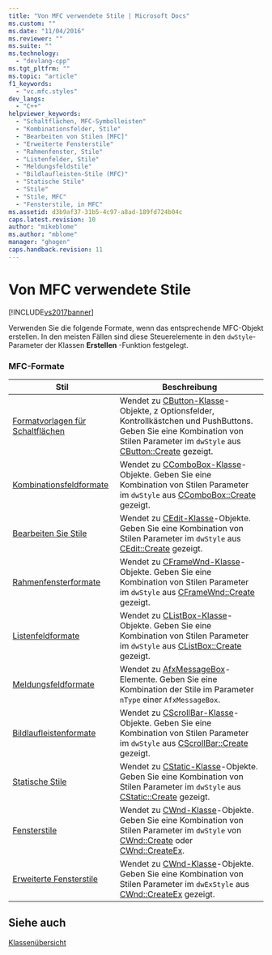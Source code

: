 ```yaml
---
title: "Von MFC verwendete Stile | Microsoft Docs"
ms.custom: ""
ms.date: "11/04/2016"
ms.reviewer: ""
ms.suite: ""
ms.technology: 
  - "devlang-cpp"
ms.tgt_pltfrm: ""
ms.topic: "article"
f1_keywords: 
  - "vc.mfc.styles"
dev_langs: 
  - "C++"
helpviewer_keywords: 
  - "Schaltflächen, MFC-Symbolleisten"
  - "Kombinationsfelder, Stile"
  - "Bearbeiten von Stilen [MFC]"
  - "Erweiterte Fensterstile"
  - "Rahmenfenster, Stile"
  - "Listenfelder, Stile"
  - "Meldungsfeldstile"
  - "Bildlaufleisten-Stile (MFC)"
  - "Statische Stile"
  - "Stile"
  - "Stile, MFC"
  - "Fensterstile, in MFC"
ms.assetid: d3b9af37-31b5-4c97-a8ad-189fd724b04c
caps.latest.revision: 10
author: "mikeblome"
ms.author: "mblome"
manager: "ghogen"
caps.handback.revision: 11
---
```

# Von MFC verwendete Stile
[!INCLUDE[vs2017banner](../../assembler/inline/includes/vs2017banner.md)]

Verwenden Sie die folgende Formate, wenn das entsprechende MFC\-Objekt erstellen.  In den meisten Fällen sind diese Steuerelemente in den `dwStyle`\-Parameter der Klassen **Erstellen** \-Funktion festgelegt.  
  
### MFC\-Formate  
  
|Stil|**Beschreibung**|  
|----------|----------------------|  
|[Formatvorlagen für Schaltflächen](../../mfc/reference/button-styles.md)|Wendet zu [CButton\-Klasse](../../mfc/reference/cbutton-class.md)\-Objekte, z Optionsfelder, Kontrollkästchen und PushButtons.  Geben Sie eine Kombination von Stilen Parameter im `dwStyle` aus [CButton::Create](../Topic/CButton::Create.md) gezeigt.|  
|[Kombinationsfeldformate](../../mfc/reference/combo-box-styles.md)|Wendet zu [CComboBox\-Klasse](../../mfc/reference/ccombobox-class.md)\-Objekte.  Geben Sie eine Kombination von Stilen Parameter im `dwStyle` aus [CComboBox::Create](../Topic/CComboBox::Create.md) gezeigt.|  
|[Bearbeiten Sie Stile](../../mfc/reference/edit-styles.md)|Wendet zu [CEdit\-Klasse](../../mfc/reference/cedit-class.md)\-Objekte.  Geben Sie eine Kombination von Stilen Parameter im `dwStyle` aus [CEdit::Create](../Topic/CEdit::Create.md) gezeigt.|  
|[Rahmenfensterformate](../../mfc/reference/frame-window-styles-mfc.md)|Wendet zu [CFrameWnd\-Klasse](../../mfc/reference/cframewnd-class.md)\-Objekte.  Geben Sie eine Kombination von Stilen Parameter im `dwStyle` aus [CFrameWnd::Create](../Topic/CFrameWnd::Create.md) gezeigt.|  
|[Listenfeldformate](../../mfc/reference/list-box-styles.md)|Wendet zu [CListBox\-Klasse](../../mfc/reference/clistbox-class.md)\-Objekte.  Geben Sie eine Kombination von Stilen Parameter im `dwStyle` aus [CListBox::Create](../Topic/CListBox::Create.md) gezeigt.|  
|[Meldungsfeldformate](../../mfc/reference/message-box-styles.md)|Wendet zu [AfxMessageBox](../Topic/AfxMessageBox.md)\-Elemente.  Geben Sie eine Kombination der Stile im Parameter `nType` einer `AfxMessageBox`.|  
|[Bildlaufleistenformate](../../mfc/reference/scroll-bar-styles.md)|Wendet zu [CScrollBar\-Klasse](../../mfc/reference/cscrollbar-class.md)\-Objekte.  Geben Sie eine Kombination von Stilen Parameter im `dwStyle` aus [CScrollBar::Create](../Topic/CScrollBar::Create.md) gezeigt.|  
|[Statische Stile](../../mfc/reference/static-styles.md)|Wendet zu [CStatic\-Klasse](../../mfc/reference/cstatic-class.md)\-Objekte.  Geben Sie eine Kombination von Stilen Parameter im `dwStyle` aus [CStatic::Create](../Topic/CStatic::Create.md) gezeigt.|  
|[Fensterstile](../../mfc/reference/window-styles.md)|Wendet zu [CWnd\-Klasse](../../mfc/reference/cwnd-class.md)\-Objekte.  Geben Sie eine Kombination von Stilen Parameter im `dwStyle` von [CWnd::Create](../Topic/CWnd::Create.md) oder [CWnd::CreateEx](../Topic/CWnd::CreateEx.md).|  
|[Erweiterte Fensterstile](../../mfc/reference/extended-window-styles.md)|Wendet zu [CWnd\-Klasse](../../mfc/reference/cwnd-class.md)\-Objekte.  Geben Sie eine Kombination von Stilen Parameter im `dwExStyle` aus [CWnd::CreateEx](../Topic/CWnd::CreateEx.md) gezeigt.|  
  
## Siehe auch  
 [Klassenübersicht](../../mfc/class-library-overview.md)